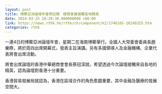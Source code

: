 ```yaml
---
layout: post
title: 博鰲亞洲論壇年會明召開　總商會冀接觸各地精英
date: 2024-03-25 18:29:30.000000000 +08:00
link: https://news.rthk.hk/rthk/ch/component/k2/1746165-20240325.htm
categories: rthk
---
```


一連4日的博鰲亞洲論壇年會，星期二在海南博鰲舉行。全國人大常委會委員長趙樂際，將於周四出席開幕式，發表主旨演講。另有多國領導人及金融機構、企業代表將會出席活動。

將會出席論壇的香港中華總商會會長蔡冠深說，希望透過今次論壇接觸來自各地的精英，認為論壇對香港十分重要。

香港貿易發展局就認為，香港在區域合作的角色愈趨重要，其中金融及醫療的發展空間大。

